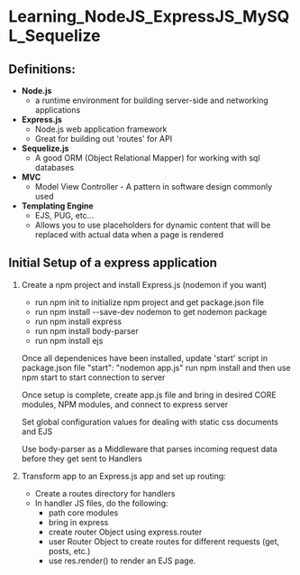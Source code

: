 # Learning_NodeJS_ExpressJS_MySQL_Sequelize
## Definitions:
- **Node.js**
  - a runtime environment for building server-side and networking applications
- **Express.js**
  - Node.js web application framework
  - Great for building out 'routes' for API
- **Sequelize.js**
  - A good ORM (Object Relational Mapper) for working with sql databases
- **MVC**
  - Model View Controller - A pattern in software design commonly used
- **Templating Engine**
  - EJS, PUG, etc...
  - Allows you to use placeholders for dynamic content that will be replaced with actual data when a page is rendered

## Initial Setup of a express application
1. Create a npm project and install Express.js (nodemon if you want)
    - run npm init to initialize npm project and get package.json file
    - run npm install --save-dev nodemon to get nodemon package
    - run npm install express
    - run npm install body-parser
    - run npm install ejs

    Once all dependenices have been installed, update 'start' script in package.json file
        "start": "nodemon app.js"
    run npm install and then use npm start to start connection to server

    Once setup is complete, create app.js file and bring in desired CORE modules, NPM modules, and connect to express server

    Set global configuration values for dealing with static css documents and EJS

    Use body-parser as a Middleware that parses incoming request data before they get sent to Handlers

2. Transform app to an Express.js app and set up routing:
    - Create a routes directory for handlers
    - In handler JS files, do the following:
        - path core modules
        - bring in express
        - create router Object using express.router
        - user Router Object to create routes for different requests (get, posts, etc.)
        - use res.render() to render an EJS page. 
